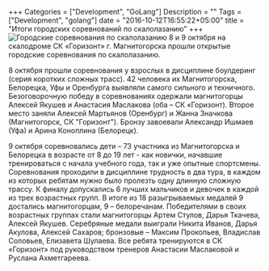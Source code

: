 +++
Categories = ["Development", "GoLang"]
Description = ""
Tags = ["Development", "golang"]
date = "2016-10-12T16:55:22+05:00"
title = "Итоги городских соревнований по скалолазанию"
+++
![Городские соревнования по скалолазанию](/images/skalolaz1016.jpg)
8 и 9 октября на скалодроме СК «Горизонт» г. Магнитогорска прошли открытые городские соревнования по скалолазанию.
<!--more-->

8 октября прошли соревнования у взрослых в дисциплине боулдеринг (серия коротких сложных трасс). 42 человека их Магнитогорска, Белорецка, Уфы и Оренбурга выявляли самого сильного и техничного. Безоговорочную победу в соревнованиях одержали магнитогорцы Алексей Якушев и Анастасия Маслакова (оба – СК «Горизонт). Второе место заняли Алексей Мартьянов (Оренбург) и Жанна Значкова (Магнитогорск, СК "Горизонт"). Бронзу завоевали Александр Ишмаев (Уфа) и Арина Коноплина (Белорецк). 

9 октября соревновались дети – 73 участника из Магнитогорска и Белорецка в возрасте от 8 до 19 лет - как новички, начавшие тренироваться с начала учебного года, так и уже опытные спортсмены. Соревнования проходили в дисциплине трудность в два тура, в каждом из которых ребятам нужно было пролезть одну длинную сложную трассу. К финалу допускались 6 лучших мальчиков и девочек в каждой из трех возрастных групп. 
В итоге из 18 разыгрываемых медалей 9 достались магнитогорцам, 9 – белоречанам. Победителями в своих возрастных группах стали магнитогорцы Артем Стулов, Дарья Ткачева, Алексей Якушев. Серебряные медали выиграли Никита Иванов, Дарья Акулова, Алексей Сахаров; бронзовые – Максим Прокопьев, Владислав Соловьев, Елизавета Шулаева. Все ребята тренируются в СК «Горизонт» под руководством тренеров Анастасии Маслаковой и Руслана Ахметгареева.
